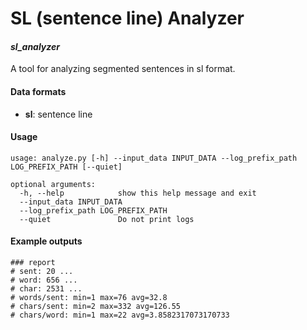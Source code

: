 # SL (sentence line) Analyzer
#### _sl_analyzer_

A tool for analyzing segmented sentences in sl format.

#### Data formats
- **sl**: sentence line

#### Usage
```
usage: analyze.py [-h] --input_data INPUT_DATA --log_prefix_path LOG_PREFIX_PATH [--quiet]

optional arguments:
  -h, --help            show this help message and exit
  --input_data INPUT_DATA
  --log_prefix_path LOG_PREFIX_PATH
  --quiet               Do not print logs
```

#### Example outputs
```
### report
# sent: 20 ...
# word: 656 ...
# char: 2531 ...
# words/sent: min=1 max=76 avg=32.8
# chars/sent: min=2 max=332 avg=126.55
# chars/word: min=1 max=22 avg=3.8582317073170733
```
